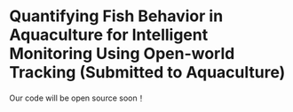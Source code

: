 # Quantifying Fish Behavior in Aquaculture for Intelligent Monitoring Using Open-world Tracking (Submitted to Aquaculture)

Our code will be open source soon！
